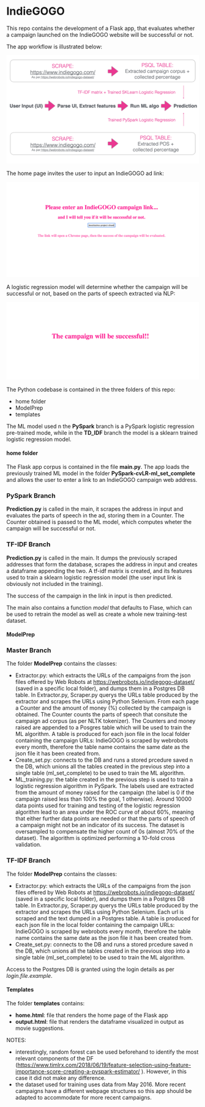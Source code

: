 # IndieGOGO
This repo contains the development of a Flask app, that evaluates whether a campaign launched on the IndieGOGO website will be successful or not.

The app workflow is illustrated below:

<kbd><img src="https://github.com/chiaracapuano/IndieGOGO/blob/TD_IDF/png-examples/Workflow.001.png" /></kbd>

The home page invites the user to input an IndieGOGO ad link:

<kbd><img src="https://github.com/chiaracapuano/IndieGOGO/blob/PySpark/png-examples/home-page.png" /></kbd>

A logistic regression model will determine whether the campaign will be successful or not, based on the parts of speech extracted via NLP:

<kbd><img src="https://github.com/chiaracapuano/IndieGOGO/blob/PySpark/png-examples/output.png" /></kbd>

The Python codebase is contained in the three folders of this repo:

* home folder
* ModelPrep
* templates

The ML model used n the **PySpark** branch is a PySpark logistic regression pre-trained mode, while in the **TD_IDF** branch the model is a sklearn trained logistic regression model.

#### home folder
The Flask app corpus is contained in the file **main.py**. The app loads the previously trained ML model in the folder **PySpark-cvLR-ml_set_complete** and allows the user to enter a link to an IndieGOGO campaign web address.

### PySpark Branch

**Prediction.py** is called in the main, it scrapes the address in input and evaluates the parts of speech in the ad, storing them in a Counter. The Counter obtained is passed to the ML model, which computes wheter the campaign will be successful or not.

### TF-IDF Branch

**Prediction.py** is called in the main. It dumps the previously scraped addresses that form the database, scrapes the address in input and creates a dataframe appending the two. A tf-idf matrix is created, and its features used to train a sklearn logistic regression model (the user input link is obviously not included in the training).

The success of the campaign in the link in input is then predicted. 


The main also contains a function *model* that defaults to Flase, which can be used to retrain the model as well as create a whole new training-test dataset.

#### ModelPrep

### Master Branch

The folder **ModelPrep** contains the classes:

* Extractor.py: which extracts the URLs of the campaigns from the json files offered by Web Robots at https://webrobots.io/indiegogo-dataset/ (saved in a specific local folder),
and dumps them in a Postgres DB table. In Extractor.py, Scraper.py querys the URLs table produced by the extractor and scrapes the URLs using Python
Selenium. From each page a Counter and the amount of money (%) collected by the campaign is obtained. The Counter counts the parts of speech that 
consitute the campaign ad corpus (as per NLTK tokenizer). The Counters and money raised are appended to a Posgres table which will be used to train the ML algorithm. A table is produced for each json file in the local folder containing the campaign URLs: IndieGOGO is scraped by webrobots every month, therefore the table name contains the same date as the json file it has been created from.
* Create_set.py: connects to the DB and runs a stored prcedure saved n the DB, which unions all the tables created in the previous step into a single table (ml_set_complete) to be used to train the ML algorithm.
* ML_training.py: the table created in the previous step is used to train a logistic regression algorithm in PySpark.
The labels used are extracted from the amount of money raised for the campaign (the label is 0 if the campaign raised less than 100% the goal, 
1 otherwise). Around 10000 data points used for training and testing of the logistic regression algorithm lead to an area under the ROC curve of about 60%, meaning that either further data points are needed or that the parts of speech of a campaign might not be an indicator of its success.
The dataset is oversampled to compensate the higher count of 0s (almost 70% of the dataset). 
The algorithm is optimized performing a 10-fold cross validation.



### TF-IDF Branch

The folder **ModelPrep** contains the classes:

* Extractor.py: which extracts the URLs of the campaigns from the json files offered by Web Robots at https://webrobots.io/indiegogo-dataset/ (saved in a specific local folder),
and dumps them in a Postgres DB table. In Extractor.py, Scraper.py querys the URLs table produced by the extractor and scrapes the URLs using Python
Selenium. Each url is scraped and the text dumped in a Postgres table. A table is produced for each json file in the local folder containing the campaign URLs: IndieGOGO is scraped by webrobots every month, therefore the table name contains the same date as the json file it has been created from.
* Create_set.py: connects to the DB and runs a stored prcedure saved n the DB, which unions all the tables created in the previous step into a single table (ml_set_complete) to be used to train the ML algorithm.

Access to the Postgres DB is granted using the login details as per *login.file.example*.


#### Templates

The folder **templates** contains:
* **home.html**: file that renders the home page of the Flask app
* **output.html**: file that renders the dataframe visualized in output as movie suggestions.



NOTES: 
* interestingly, random forest can be used beforehand to identify the most relevant components of the DF (https://www.timlrx.com/2018/06/19/feature-selection-using-feature-importance-score-creating-a-pyspark-estimator/
). However, in this case it did not make any difference.
* the dataset used for training uses data from May 2016. More recent campaigns have a different webpage structures so this app should be adapted to accommodate for more recent campaigns.


